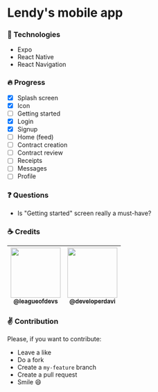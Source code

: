 # Lendy's mobile app

### :wrench: Technologies

- Expo
- React Native
- React Navigation

### :fire: Progress

- [x] Splash screen
- [x] Icon
- [ ] Getting started
- [x] Login
- [x] Signup
- [ ] Home (feed)
- [ ] Contract creation
- [ ] Contract review
- [ ] Receipts
- [ ] Messages
- [ ] Profile

### :question: Questions

- Is "Getting started" screen really a must-have?

### :coffee: Credits

| [<img src="https://avatars3.githubusercontent.com/u/60491076?s=400&v=4" width=115><br><sub>@leagueofdevs</sub>](https://github.com/league-of-devs) | [<img src="https://avatars2.githubusercontent.com/u/31714350?s=400&v=4" width=115><br><sub>@developerdavi</sub>](https://github.com/developerdavi) |
| :---: | :---: |

### :v: Contribution

Please, if you want to contribute:
- Leave a like
- Do a fork
- Create a `my-feature` branch
- Create a pull request
- Smile :smile:
